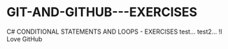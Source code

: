 # GIT-AND-GITHUB---EXERCISES
C# CONDITIONAL STATEMENTS AND LOOPS - EXERCISES
test...
test2...
!I Love GitHub

